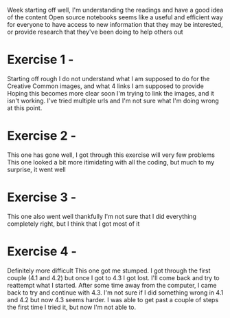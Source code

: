 Week starting off well, I'm understanding the readings and have a good idea of the content
Open source notebooks seems like a useful and efficient way for everyone to have access to new information that they may be interested, or provide research that they've been doing to help others out
# Exercise 1 - 
Starting off rough
I do not understand what I am supposed to do for the Creative Common images, and what 4 links I am supposed to provide
Hoping this becomes more clear soon
I'm trying to link the images, and it isn't working. I've tried multiple urls and I'm not sure what I'm doing wrong at this point.  
  
# Exercise 2 - 
This one has gone well, I got through this exercise will very few problems
This one looked a bit more itimidating with all the coding, but much to my surprise, it went well
  
# Exercise 3 - 
This one also went well thankfully
I'm not sure that I did everything completely right, but I think that I got most of it
  
# Exercise 4 - 
Definitely more difficult
This one got me stumped. I got through the first couple (4.1 and 4.2) but once I got to 4.3 I got lost. I'll come back and try to       reattempt what I started. 
After some time away from the computer, I came back to try and continue with 4.3. I'm not sure if I did something wrong in 4.1 and 4.2 but now 4.3 seems harder. I was able to get past a couple of steps the first time I tried it, but now I'm not able to. 
